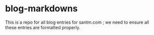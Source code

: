 # blog-markdowns

This is a repo for all blog entries for santm.com ; we need to ensure all these entries are formatted properly.
